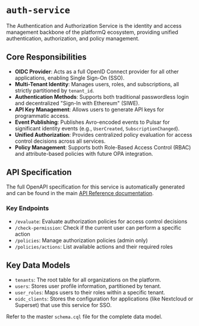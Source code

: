 # `auth-service`

The Authentication and Authorization Service is the identity and access management backbone of the platformQ ecosystem, providing unified authentication, authorization, and policy management.

## Core Responsibilities

- **OIDC Provider**: Acts as a full OpenID Connect provider for all other applications, enabling Single Sign-On (SSO).
- **Multi-Tenant Identity**: Manages users, roles, and subscriptions, all strictly partitioned by `tenant_id`.
- **Authentication Methods**: Supports both traditional passwordless login and decentralized "Sign-In with Ethereum" (SIWE).
- **API Key Management**: Allows users to generate API keys for programmatic access.
- **Event Publishing**: Publishes Avro-encoded events to Pulsar for significant identity events (e.g., `UserCreated`, `SubscriptionChanged`).
- **Unified Authorization**: Provides centralized policy evaluation for access control decisions across all services.
- **Policy Management**: Supports both Role-Based Access Control (RBAC) and attribute-based policies with future OPA integration.

## API Specification

The full OpenAPI specification for this service is automatically generated and can be found in the main [API Reference documentation](.././docs/index.html).

### Key Endpoints

- `/evaluate`: Evaluate authorization policies for access control decisions
- `/check-permission`: Check if the current user can perform a specific action
- `/policies`: Manage authorization policies (admin only)
- `/policies/actions`: List available actions and their required roles

## Key Data Models

- `tenants`: The root table for all organizations on the platform.
- `users`: Stores user profile information, partitioned by tenant.
- `user_roles`: Maps users to their roles within a specific tenant.
- `oidc_clients`: Stores the configuration for applications (like Nextcloud or Superset) that use this service for SSO.

Refer to the master `schema.cql` file for the complete data model. 